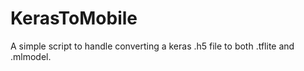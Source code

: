 # KerasToMobile

A simple script to handle converting a keras .h5 file to both .tflite and .mlmodel.
